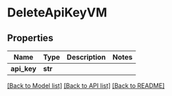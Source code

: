 # DeleteApiKeyVM


## Properties
Name | Type | Description | Notes
------------ | ------------- | ------------- | -------------
**api_key** | **str** |  | 

[[Back to Model list]](../README.md#documentation-for-models) [[Back to API list]](../README.md#documentation-for-api-endpoints) [[Back to README]](../README.md)



